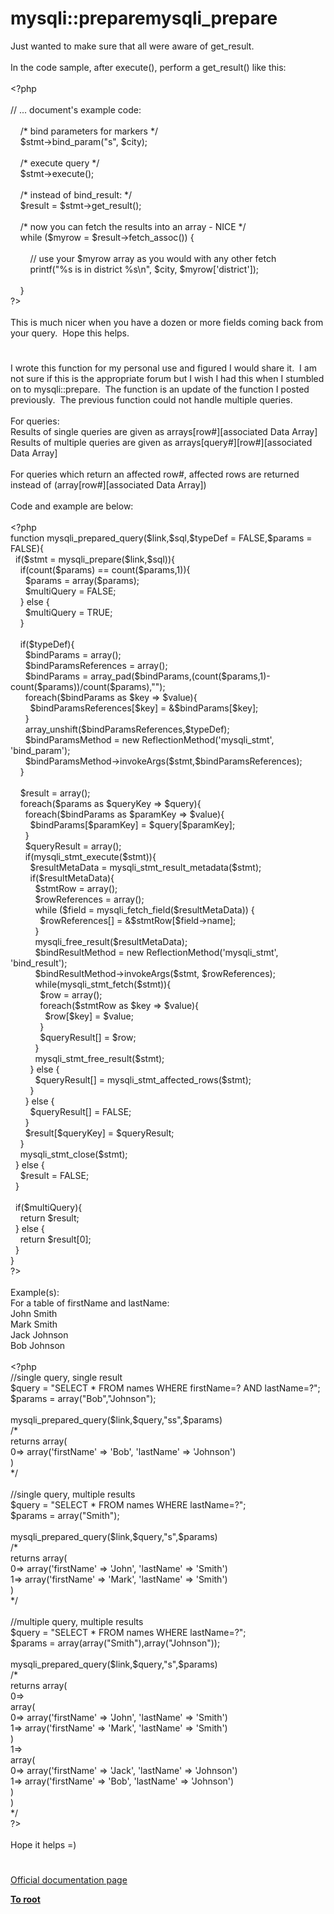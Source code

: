 # mysqli::preparemysqli_prepare




<div class="phpcode"><span class="html">
Just wanted to make sure that all were aware of get_result.<br><br>In the code sample, after execute(), perform a get_result() like this:<br><br><span class="default">&lt;?php<br><br></span><span class="comment">// ... document&apos;s example code:<br><br>&#xA0; &#xA0; /* bind parameters for markers */<br>&#xA0; &#xA0; </span><span class="default">$stmt</span><span class="keyword">-&gt;</span><span class="default">bind_param</span><span class="keyword">(</span><span class="string">&quot;s&quot;</span><span class="keyword">, </span><span class="default">$city</span><span class="keyword">);<br><br>&#xA0; &#xA0; </span><span class="comment">/* execute query */<br>&#xA0; &#xA0; </span><span class="default">$stmt</span><span class="keyword">-&gt;</span><span class="default">execute</span><span class="keyword">();<br><br>&#xA0; &#xA0; </span><span class="comment">/* instead of bind_result: */<br>&#xA0; &#xA0; </span><span class="default">$result </span><span class="keyword">= </span><span class="default">$stmt</span><span class="keyword">-&gt;</span><span class="default">get_result</span><span class="keyword">();<br><br>&#xA0; &#xA0; </span><span class="comment">/* now you can fetch the results into an array - NICE */<br>&#xA0; &#xA0; </span><span class="keyword">while (</span><span class="default">$myrow </span><span class="keyword">= </span><span class="default">$result</span><span class="keyword">-&gt;</span><span class="default">fetch_assoc</span><span class="keyword">()) {<br><br>&#xA0; &#xA0; &#xA0; &#xA0; </span><span class="comment">// use your $myrow array as you would with any other fetch<br>&#xA0; &#xA0; &#xA0; &#xA0; </span><span class="default">printf</span><span class="keyword">(</span><span class="string">&quot;%s is in district %s\n&quot;</span><span class="keyword">, </span><span class="default">$city</span><span class="keyword">, </span><span class="default">$myrow</span><span class="keyword">[</span><span class="string">&apos;district&apos;</span><span class="keyword">]);<br><br>&#xA0; &#xA0; }<br></span><span class="default">?&gt;<br></span><br>This is much nicer when you have a dozen or more fields coming back from your query.&#xA0; Hope this helps.</span>
</div>
  

#


<div class="phpcode"><span class="html">
I wrote this function for my personal use and figured I would share it.&#xA0; I am not sure if this is the appropriate forum but I wish I had this when I stumbled on to mysqli::prepare.&#xA0; The function is an update of the function I posted previously.&#xA0; The previous function could not handle multiple queries.
<br>
<br>For queries:
<br>Results of single queries are given as arrays[row#][associated Data Array]
<br>Results of multiple queries are given as arrays[query#][row#][associated Data Array]
<br>
<br>For queries which return an affected row#, affected rows are returned instead of (array[row#][associated Data Array])
<br>
<br>Code and example are below:
<br>
<br><span class="default">&lt;?php
<br></span><span class="keyword">function </span><span class="default">mysqli_prepared_query</span><span class="keyword">(</span><span class="default">$link</span><span class="keyword">,</span><span class="default">$sql</span><span class="keyword">,</span><span class="default">$typeDef </span><span class="keyword">= </span><span class="default">FALSE</span><span class="keyword">,</span><span class="default">$params </span><span class="keyword">= </span><span class="default">FALSE</span><span class="keyword">){
<br>&#xA0; if(</span><span class="default">$stmt </span><span class="keyword">= </span><span class="default">mysqli_prepare</span><span class="keyword">(</span><span class="default">$link</span><span class="keyword">,</span><span class="default">$sql</span><span class="keyword">)){
<br>&#xA0; &#xA0; if(</span><span class="default">count</span><span class="keyword">(</span><span class="default">$params</span><span class="keyword">) == </span><span class="default">count</span><span class="keyword">(</span><span class="default">$params</span><span class="keyword">,</span><span class="default">1</span><span class="keyword">)){
<br>&#xA0; &#xA0; &#xA0; </span><span class="default">$params </span><span class="keyword">= array(</span><span class="default">$params</span><span class="keyword">);
<br>&#xA0; &#xA0; &#xA0; </span><span class="default">$multiQuery </span><span class="keyword">= </span><span class="default">FALSE</span><span class="keyword">;
<br>&#xA0; &#xA0; } else {
<br>&#xA0; &#xA0; &#xA0; </span><span class="default">$multiQuery </span><span class="keyword">= </span><span class="default">TRUE</span><span class="keyword">;
<br>&#xA0; &#xA0; }&#xA0; 
<br>&#xA0; &#xA0; 
<br>&#xA0; &#xA0; if(</span><span class="default">$typeDef</span><span class="keyword">){
<br>&#xA0; &#xA0; &#xA0; </span><span class="default">$bindParams </span><span class="keyword">= array();&#xA0; &#xA0; 
<br>&#xA0; &#xA0; &#xA0; </span><span class="default">$bindParamsReferences </span><span class="keyword">= array();
<br>&#xA0; &#xA0; &#xA0; </span><span class="default">$bindParams </span><span class="keyword">= </span><span class="default">array_pad</span><span class="keyword">(</span><span class="default">$bindParams</span><span class="keyword">,(</span><span class="default">count</span><span class="keyword">(</span><span class="default">$params</span><span class="keyword">,</span><span class="default">1</span><span class="keyword">)-</span><span class="default">count</span><span class="keyword">(</span><span class="default">$params</span><span class="keyword">))/</span><span class="default">count</span><span class="keyword">(</span><span class="default">$params</span><span class="keyword">),</span><span class="string">&quot;&quot;</span><span class="keyword">);&#xA0; &#xA0; &#xA0; &#xA0;&#xA0; 
<br>&#xA0; &#xA0; &#xA0; foreach(</span><span class="default">$bindParams </span><span class="keyword">as </span><span class="default">$key </span><span class="keyword">=&gt; </span><span class="default">$value</span><span class="keyword">){
<br>&#xA0; &#xA0; &#xA0; &#xA0; </span><span class="default">$bindParamsReferences</span><span class="keyword">[</span><span class="default">$key</span><span class="keyword">] = &amp;</span><span class="default">$bindParams</span><span class="keyword">[</span><span class="default">$key</span><span class="keyword">];&#xA0; 
<br>&#xA0; &#xA0; &#xA0; }
<br>&#xA0; &#xA0; &#xA0; </span><span class="default">array_unshift</span><span class="keyword">(</span><span class="default">$bindParamsReferences</span><span class="keyword">,</span><span class="default">$typeDef</span><span class="keyword">);
<br>&#xA0; &#xA0; &#xA0; </span><span class="default">$bindParamsMethod </span><span class="keyword">= new </span><span class="default">ReflectionMethod</span><span class="keyword">(</span><span class="string">&apos;mysqli_stmt&apos;</span><span class="keyword">, </span><span class="string">&apos;bind_param&apos;</span><span class="keyword">);
<br>&#xA0; &#xA0; &#xA0; </span><span class="default">$bindParamsMethod</span><span class="keyword">-&gt;</span><span class="default">invokeArgs</span><span class="keyword">(</span><span class="default">$stmt</span><span class="keyword">,</span><span class="default">$bindParamsReferences</span><span class="keyword">);
<br>&#xA0; &#xA0; }
<br>&#xA0; &#xA0; 
<br>&#xA0; &#xA0; </span><span class="default">$result </span><span class="keyword">= array();
<br>&#xA0; &#xA0; foreach(</span><span class="default">$params </span><span class="keyword">as </span><span class="default">$queryKey </span><span class="keyword">=&gt; </span><span class="default">$query</span><span class="keyword">){
<br>&#xA0; &#xA0; &#xA0; foreach(</span><span class="default">$bindParams </span><span class="keyword">as </span><span class="default">$paramKey </span><span class="keyword">=&gt; </span><span class="default">$value</span><span class="keyword">){
<br>&#xA0; &#xA0; &#xA0; &#xA0; </span><span class="default">$bindParams</span><span class="keyword">[</span><span class="default">$paramKey</span><span class="keyword">] = </span><span class="default">$query</span><span class="keyword">[</span><span class="default">$paramKey</span><span class="keyword">];
<br>&#xA0; &#xA0; &#xA0; }
<br>&#xA0; &#xA0; &#xA0; </span><span class="default">$queryResult </span><span class="keyword">= array();
<br>&#xA0; &#xA0; &#xA0; if(</span><span class="default">mysqli_stmt_execute</span><span class="keyword">(</span><span class="default">$stmt</span><span class="keyword">)){
<br>&#xA0; &#xA0; &#xA0; &#xA0; </span><span class="default">$resultMetaData </span><span class="keyword">= </span><span class="default">mysqli_stmt_result_metadata</span><span class="keyword">(</span><span class="default">$stmt</span><span class="keyword">);
<br>&#xA0; &#xA0; &#xA0; &#xA0; if(</span><span class="default">$resultMetaData</span><span class="keyword">){&#xA0; &#xA0; &#xA0; &#xA0; &#xA0; &#xA0; &#xA0; &#xA0; &#xA0; &#xA0; &#xA0; &#xA0; &#xA0; &#xA0; &#xA0; &#xA0; &#xA0; &#xA0; &#xA0; &#xA0; &#xA0; &#xA0; &#xA0; &#xA0; &#xA0; &#xA0; &#xA0; &#xA0; &#xA0; &#xA0; &#xA0; &#xA0; &#xA0; &#xA0; &#xA0; &#xA0; &#xA0; &#xA0; &#xA0;&#xA0; 
<br>&#xA0; &#xA0; &#xA0; &#xA0; &#xA0; </span><span class="default">$stmtRow </span><span class="keyword">= array();&#xA0;&#xA0; 
<br>&#xA0; &#xA0; &#xA0; &#xA0; &#xA0; </span><span class="default">$rowReferences </span><span class="keyword">= array(); 
<br>&#xA0; &#xA0; &#xA0; &#xA0; &#xA0; while (</span><span class="default">$field </span><span class="keyword">= </span><span class="default">mysqli_fetch_field</span><span class="keyword">(</span><span class="default">$resultMetaData</span><span class="keyword">)) { 
<br>&#xA0; &#xA0; &#xA0; &#xA0; &#xA0; &#xA0; </span><span class="default">$rowReferences</span><span class="keyword">[] = &amp;</span><span class="default">$stmtRow</span><span class="keyword">[</span><span class="default">$field</span><span class="keyword">-&gt;</span><span class="default">name</span><span class="keyword">]; 
<br>&#xA0; &#xA0; &#xA0; &#xA0; &#xA0; }&#xA0; &#xA0; &#xA0; &#xA0; &#xA0; &#xA0; &#xA0; &#xA0; &#xA0; &#xA0; &#xA0; &#xA0; &#xA0; &#xA0; &#xA0; &#xA0; 
<br>&#xA0; &#xA0; &#xA0; &#xA0; &#xA0; </span><span class="default">mysqli_free_result</span><span class="keyword">(</span><span class="default">$resultMetaData</span><span class="keyword">);
<br>&#xA0; &#xA0; &#xA0; &#xA0; &#xA0; </span><span class="default">$bindResultMethod </span><span class="keyword">= new </span><span class="default">ReflectionMethod</span><span class="keyword">(</span><span class="string">&apos;mysqli_stmt&apos;</span><span class="keyword">, </span><span class="string">&apos;bind_result&apos;</span><span class="keyword">); 
<br>&#xA0; &#xA0; &#xA0; &#xA0; &#xA0; </span><span class="default">$bindResultMethod</span><span class="keyword">-&gt;</span><span class="default">invokeArgs</span><span class="keyword">(</span><span class="default">$stmt</span><span class="keyword">, </span><span class="default">$rowReferences</span><span class="keyword">);
<br>&#xA0; &#xA0; &#xA0; &#xA0; &#xA0; while(</span><span class="default">mysqli_stmt_fetch</span><span class="keyword">(</span><span class="default">$stmt</span><span class="keyword">)){
<br>&#xA0; &#xA0; &#xA0; &#xA0; &#xA0; &#xA0; </span><span class="default">$row </span><span class="keyword">= array();
<br>&#xA0; &#xA0; &#xA0; &#xA0; &#xA0; &#xA0; foreach(</span><span class="default">$stmtRow </span><span class="keyword">as </span><span class="default">$key </span><span class="keyword">=&gt; </span><span class="default">$value</span><span class="keyword">){
<br>&#xA0; &#xA0; &#xA0; &#xA0; &#xA0; &#xA0; &#xA0; </span><span class="default">$row</span><span class="keyword">[</span><span class="default">$key</span><span class="keyword">] = </span><span class="default">$value</span><span class="keyword">;&#xA0; &#xA0; &#xA0; &#xA0; &#xA0;&#xA0; 
<br>&#xA0; &#xA0; &#xA0; &#xA0; &#xA0; &#xA0; }
<br>&#xA0; &#xA0; &#xA0; &#xA0; &#xA0; &#xA0; </span><span class="default">$queryResult</span><span class="keyword">[] = </span><span class="default">$row</span><span class="keyword">;
<br>&#xA0; &#xA0; &#xA0; &#xA0; &#xA0; }
<br>&#xA0; &#xA0; &#xA0; &#xA0; &#xA0; </span><span class="default">mysqli_stmt_free_result</span><span class="keyword">(</span><span class="default">$stmt</span><span class="keyword">);
<br>&#xA0; &#xA0; &#xA0; &#xA0; } else {
<br>&#xA0; &#xA0; &#xA0; &#xA0; &#xA0; </span><span class="default">$queryResult</span><span class="keyword">[] = </span><span class="default">mysqli_stmt_affected_rows</span><span class="keyword">(</span><span class="default">$stmt</span><span class="keyword">);
<br>&#xA0; &#xA0; &#xA0; &#xA0; }
<br>&#xA0; &#xA0; &#xA0; } else {
<br>&#xA0; &#xA0; &#xA0; &#xA0; </span><span class="default">$queryResult</span><span class="keyword">[] = </span><span class="default">FALSE</span><span class="keyword">;
<br>&#xA0; &#xA0; &#xA0; } 
<br>&#xA0; &#xA0; &#xA0; </span><span class="default">$result</span><span class="keyword">[</span><span class="default">$queryKey</span><span class="keyword">] = </span><span class="default">$queryResult</span><span class="keyword">;
<br>&#xA0; &#xA0; }
<br>&#xA0; &#xA0; </span><span class="default">mysqli_stmt_close</span><span class="keyword">(</span><span class="default">$stmt</span><span class="keyword">);&#xA0;&#xA0; 
<br>&#xA0; } else {
<br>&#xA0; &#xA0; </span><span class="default">$result </span><span class="keyword">= </span><span class="default">FALSE</span><span class="keyword">;
<br>&#xA0; }
<br>&#xA0; 
<br>&#xA0; if(</span><span class="default">$multiQuery</span><span class="keyword">){
<br>&#xA0; &#xA0; return </span><span class="default">$result</span><span class="keyword">;
<br>&#xA0; } else {
<br>&#xA0; &#xA0; return </span><span class="default">$result</span><span class="keyword">[</span><span class="default">0</span><span class="keyword">];
<br>&#xA0; }
<br>}
<br></span><span class="default">?&gt;
<br></span>
<br>Example(s):
<br>For a table of firstName and lastName:
<br>John Smith
<br>Mark Smith
<br>Jack Johnson
<br>Bob Johnson
<br>
<br><span class="default">&lt;?php
<br></span><span class="comment">//single query, single result
<br></span><span class="default">$query </span><span class="keyword">= </span><span class="string">&quot;SELECT * FROM names WHERE firstName=? AND lastName=?&quot;</span><span class="keyword">;
<br></span><span class="default">$params </span><span class="keyword">= array(</span><span class="string">&quot;Bob&quot;</span><span class="keyword">,</span><span class="string">&quot;Johnson&quot;</span><span class="keyword">);
<br>
<br></span><span class="default">mysqli_prepared_query</span><span class="keyword">(</span><span class="default">$link</span><span class="keyword">,</span><span class="default">$query</span><span class="keyword">,</span><span class="string">&quot;ss&quot;</span><span class="keyword">,</span><span class="default">$params</span><span class="keyword">)
<br></span><span class="comment">/*
<br>returns array(
<br>0=&gt; array(&apos;firstName&apos; =&gt; &apos;Bob&apos;, &apos;lastName&apos; =&gt; &apos;Johnson&apos;)
<br>)
<br>*/
<br>
<br>//single query, multiple results
<br></span><span class="default">$query </span><span class="keyword">= </span><span class="string">&quot;SELECT * FROM names WHERE lastName=?&quot;</span><span class="keyword">;
<br></span><span class="default">$params </span><span class="keyword">= array(</span><span class="string">&quot;Smith&quot;</span><span class="keyword">);
<br>
<br></span><span class="default">mysqli_prepared_query</span><span class="keyword">(</span><span class="default">$link</span><span class="keyword">,</span><span class="default">$query</span><span class="keyword">,</span><span class="string">&quot;s&quot;</span><span class="keyword">,</span><span class="default">$params</span><span class="keyword">)
<br></span><span class="comment">/*
<br>returns array(
<br>0=&gt; array(&apos;firstName&apos; =&gt; &apos;John&apos;, &apos;lastName&apos; =&gt; &apos;Smith&apos;)
<br>1=&gt; array(&apos;firstName&apos; =&gt; &apos;Mark&apos;, &apos;lastName&apos; =&gt; &apos;Smith&apos;)
<br>)
<br>*/
<br>
<br>//multiple query, multiple results
<br></span><span class="default">$query </span><span class="keyword">= </span><span class="string">&quot;SELECT * FROM names WHERE lastName=?&quot;</span><span class="keyword">;
<br></span><span class="default">$params </span><span class="keyword">= array(array(</span><span class="string">&quot;Smith&quot;</span><span class="keyword">),array(</span><span class="string">&quot;Johnson&quot;</span><span class="keyword">));
<br>
<br></span><span class="default">mysqli_prepared_query</span><span class="keyword">(</span><span class="default">$link</span><span class="keyword">,</span><span class="default">$query</span><span class="keyword">,</span><span class="string">&quot;s&quot;</span><span class="keyword">,</span><span class="default">$params</span><span class="keyword">)
<br></span><span class="comment">/*
<br>returns array(
<br>0=&gt;
<br>array(
<br>0=&gt; array(&apos;firstName&apos; =&gt; &apos;John&apos;, &apos;lastName&apos; =&gt; &apos;Smith&apos;)
<br>1=&gt; array(&apos;firstName&apos; =&gt; &apos;Mark&apos;, &apos;lastName&apos; =&gt; &apos;Smith&apos;)
<br>)
<br>1=&gt;
<br>array(
<br>0=&gt; array(&apos;firstName&apos; =&gt; &apos;Jack&apos;, &apos;lastName&apos; =&gt; &apos;Johnson&apos;)
<br>1=&gt; array(&apos;firstName&apos; =&gt; &apos;Bob&apos;, &apos;lastName&apos; =&gt; &apos;Johnson&apos;)
<br>)
<br>)
<br>*/
<br></span><span class="default">?&gt;
<br></span>
<br>Hope it helps =)</span>
</div>
  

#

[Official documentation page](https://www.php.net/manual/en/mysqli.prepare.php)

**[To root](/README.md)**